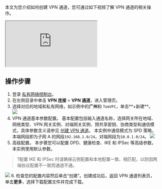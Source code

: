 本文为您介绍如何创建 VPN 通道，您可通过如下视频了解 VPN 通道的相关操作。
<div class="doc-video-mod"><iframe src="https://cloud.tencent.com/edu/learning/quick-play/1786-20144?source=gw.doc.media&withPoster=1&notip=1"></iframe></div>


## 操作步骤
1. 登录 [私有网络控制台](https://console.cloud.tencent.com/vpc/vpc?rid=1)。
2. 在左侧目录中单击 **VPN 连接** > **VPN 通道**，进入管理页。
3. 选择对应的地域和私有网络，如示例中的**广州**和 `TomVPC`，单击**+新建**。
 ![](https://main.qcloudimg.com/raw/736f88fd2bbf5e75033d77fcf372586f.png)
4. VPN 通道基本参数配置。
基本配置包括输入通道名称，选择网关所在地域、网络类型、VPN 网关实例、对端网关实例、预共享密钥、协商类型和通信模式，具体参数含义请参见 [创建 VPN 通道](https://cloud.tencent.com/document/product/554/52864)。
本实例中通信模式为 SPD 策略，本端网段即为子网 A 的网段`192.168.1.0/24`，对端网段为`10.0.1.0/24`。
![](https://qcloudimg.tencent-cloud.cn/raw/bc60c39446bf6d26eb62516992a5b5a1.png)
5. 高级配置。
本步骤您可以配置 DPD、健康检查、IKE 和 IPSec 等高级参数，本实例使用默认参数。
>?配置 IKE 和 IPSec 时请确保云侧配置和本地配置一致、相匹配，以防因两端协议配置不一致而通道不通。
>
![](https://qcloudimg.tencent-cloud.cn/raw/b865a4fa32b6e6b2bcd78328430d2d54.png)
6. 检查您的配置内容然后单击“创建”。创建成功后，返回 VPN 通道列表页，单击**更多**，选择下载配置文件并完成下载。
